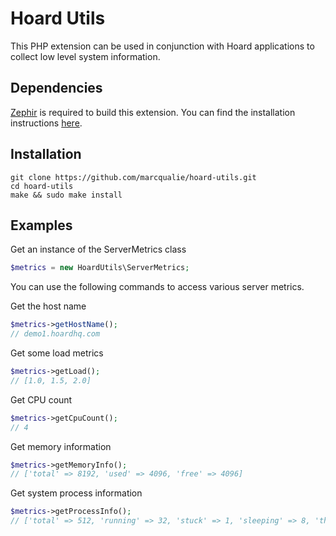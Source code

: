 # Hoard Utils

This PHP extension can be used in conjunction with Hoard applications to collect low level system information.


## Dependencies

[Zephir](http://zephir-lang.com) is required to build this extension. You can find the installation instructions [here](http://zephir-lang.com/install.html).


## Installation

```
git clone https://github.com/marcqualie/hoard-utils.git
cd hoard-utils
make && sudo make install
```


## Examples

Get an instance of the ServerMetrics class

``` php
$metrics = new HoardUtils\ServerMetrics;
```

You can use the following commands to access various server metrics.

Get the host name

``` php
$metrics->getHostName();
// demo1.hoardhq.com
```

Get some load metrics
```php
$metrics->getLoad();
// [1.0, 1.5, 2.0]
```

Get CPU count
```php
$metrics->getCpuCount();
// 4
```

Get memory information
```php
$metrics->getMemoryInfo();
// ['total' => 8192, 'used' => 4096, 'free' => 4096]
```

Get system process information
```php
$metrics->getProcessInfo();
// ['total' => 512, 'running' => 32, 'stuck' => 1, 'sleeping' => 8, 'threads' => 1024]
```
